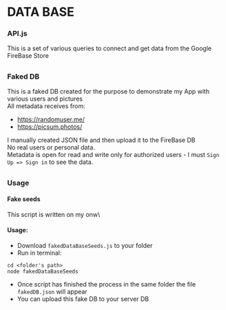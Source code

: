 # DATA BASE 
### API.js
This is a set of various queries to connect and get data from the Google FireBase Store
##
### Faked DB
This is a faked DB created for the purpose to demonstrate my App with various users and pictures\
All metadata receives from:

* https://randomuser.me/
* https://picsum.photos/

I manually created JSON file and then upload it to the FireBase DB\
No real users or personal data.\
Metadata is open for read and write only for authorized users - I must `Sign Up => Sign in` to see the data.
##
### Usage
#### Fake seeds
This script is written on my onw\

#### Usage:
* Download `fakedDataBaseSeeds.js` to your folder
* Run in terminal:
```
cd <folder's path>
node fakedDataBaseSeeds
``` 
* Once script has finished the process in the same folder the file `fakedDB.json` will appear
* You can upload this fake DB to your server DB